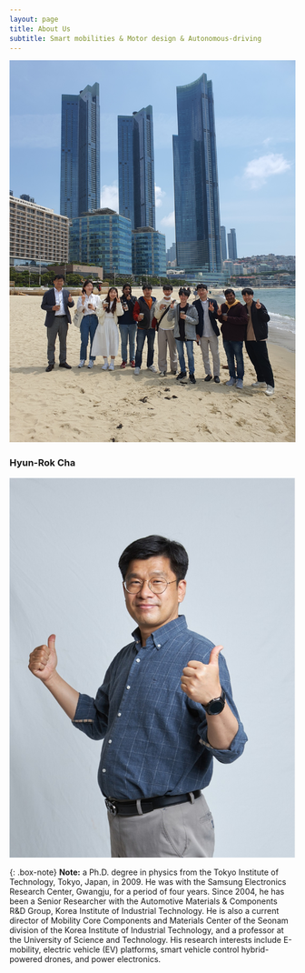 ```yaml
---
layout: page
title: About Us
subtitle: Smart mobilities & Motor design & Autonomous-driving
---
```


![labpic](https://github.com/hrchalab/hrchalab.github.io/blob/master/assets/img/Aboutus.jpg?raw=true)

### Hyun-Rok Cha
![hrcha](https://github.com/hrchalab/hrchalab.github.io/blob/master/assets/img/hrcha.png?raw=true)

{: .box-note}
**Note:** a Ph.D. degree in physics from the Tokyo Institute of Technology, Tokyo, Japan, in 2009. He was with the Samsung Electronics Research Center, Gwangju, for a period of four years. Since 2004, he has been a Senior Researcher with the Automotive Materials \& Components R\&D Group, Korea Institute of Industrial Technology. He is also a current director of Mobility Core Components and Materials Center of the Seonam division of the Korea Institute of Industrial Technology, and a professor at the University of Science and Technology. His research interests include E-mobility, electric vehicle (EV) platforms, smart vehicle control hybrid-powered drones, and power electronics.
